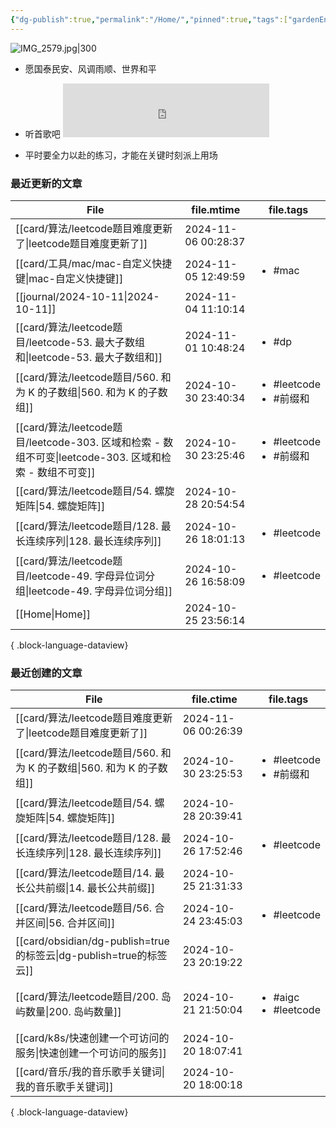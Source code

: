 ```yaml
---
{"dg-publish":true,"permalink":"/Home/","pinned":true,"tags":["gardenEntry"],"dgHomeLink":true,"dgShowBacklinks":"false","noteIcon":"2","created":"2024-01-28T22:46:43+08:00","updated":"2024-09-11T17:07:12+08:00"}
---
```



![IMG_2579.jpg|300](/img/user/attachs/IMG_2579.jpg)

- 愿国泰民安、风调雨顺、世界和平

- 听首歌吧 <iframe frameborder="no" border="0" marginwidth="0" marginheight="0" width=330 height=86 src="https://music.163.com/outchain/player?type=2&id=2612654282&auto=0&height=66"></iframe>
- 平时要全力以赴的练习，才能在关键时刻派上用场


### 最近更新的文章

| File                                                                               | file.mtime          | file.tags                                |
| ---------------------------------------------------------------------------------- | ------------------- | ---------------------------------------- |
| [[card/算法/leetcode题目难度更新了\|leetcode题目难度更新了]]                                    | 2024-11-06 00:28:37 | <ul></ul>                                |
| [[card/工具/mac/mac-自定义快捷键\|mac-自定义快捷键]]                                          | 2024-11-05 12:49:59 | <ul><li>#mac</li></ul>                   |
| [[journal/2024-10-11\|2024-10-11]]                                              | 2024-11-04 11:10:14 | <ul></ul>                                |
| [[card/算法/leetcode题目/leetcode-53. 最大子数组和\|leetcode-53. 最大子数组和]]                 | 2024-11-01 10:48:24 | <ul><li>#dp</li></ul>                    |
| [[card/算法/leetcode题目/560. 和为 K 的子数组\|560. 和为 K 的子数组]]                           | 2024-10-30 23:40:34 | <ul><li>#leetcode</li><li>#前缀和</li></ul> |
| [[card/算法/leetcode题目/leetcode-303. 区域和检索 - 数组不可变\|leetcode-303. 区域和检索 - 数组不可变]] | 2024-10-30 23:25:46 | <ul><li>#leetcode</li><li>#前缀和</li></ul> |
| [[card/算法/leetcode题目/54. 螺旋矩阵\|54. 螺旋矩阵]]                                       | 2024-10-28 20:54:54 | <ul></ul>                                |
| [[card/算法/leetcode题目/128. 最长连续序列\|128. 最长连续序列]]                                 | 2024-10-26 18:01:13 | <ul><li>#leetcode</li></ul>              |
| [[card/算法/leetcode题目/leetcode-49. 字母异位词分组\|leetcode-49. 字母异位词分组]]               | 2024-10-26 16:58:09 | <ul><li>#leetcode</li></ul>              |
| [[Home\|Home]]                                                                  | 2024-10-25 23:56:14 | <ul></ul>                                |

{ .block-language-dataview}

### 最近创建的文章

| File                                                          | file.ctime          | file.tags                                 |
| ------------------------------------------------------------- | ------------------- | ----------------------------------------- |
| [[card/算法/leetcode题目难度更新了\|leetcode题目难度更新了]]               | 2024-11-06 00:26:39 | <ul></ul>                                 |
| [[card/算法/leetcode题目/560. 和为 K 的子数组\|560. 和为 K 的子数组]]      | 2024-10-30 23:25:53 | <ul><li>#leetcode</li><li>#前缀和</li></ul>  |
| [[card/算法/leetcode题目/54. 螺旋矩阵\|54. 螺旋矩阵]]                  | 2024-10-28 20:39:41 | <ul></ul>                                 |
| [[card/算法/leetcode题目/128. 最长连续序列\|128. 最长连续序列]]            | 2024-10-26 17:52:46 | <ul><li>#leetcode</li></ul>               |
| [[card/算法/leetcode题目/14. 最长公共前缀\|14. 最长公共前缀]]              | 2024-10-25 21:31:33 | <ul></ul>                                 |
| [[card/算法/leetcode题目/56. 合并区间\|56. 合并区间]]                  | 2024-10-24 23:45:03 | <ul><li>#leetcode</li></ul>               |
| [[card/obsidian/dg-publish=true的标签云\|dg-publish=true的标签云]] | 2024-10-23 20:19:22 | <ul></ul>                                 |
| [[card/算法/leetcode题目/200. 岛屿数量\|200. 岛屿数量]]                | 2024-10-21 21:50:04 | <ul><li>#aigc</li><li>#leetcode</li></ul> |
| [[card/k8s/快速创建一个可访问的服务\|快速创建一个可访问的服务]]                    | 2024-10-20 18:07:41 | <ul></ul>                                 |
| [[card/音乐/我的音乐歌手关键词\|我的音乐歌手关键词]]                           | 2024-10-20 18:00:18 | <ul></ul>                                 |

{ .block-language-dataview}

